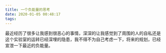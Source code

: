 ```yaml
---
title: 一个负能量的思考
date: 2020-01-05 00:48:17
tags:
---
```

最近经历了很多让我感到很恶心的事情，深深的让我感觉到了周围的人的自私还是这个实验室的运转已经深埋的隐患，我不得不为自己考虑一下，将来的规划，已经宣泄一下最近的负能量。

